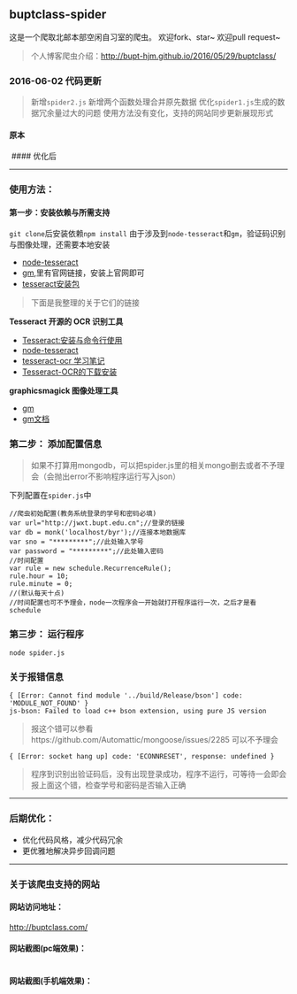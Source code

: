 ## buptclass-spider

这是一个爬取北邮本部空闲自习室的爬虫。
欢迎fork、star~
欢迎pull request~

>个人博客爬虫介绍：http://bupt-hjm.github.io/2016/05/29/buptclass/

### 2016-06-02 代码更新

>新增`spider2.js`
>新增两个函数处理合并原先数据
>优化`spider1.js`生成的数据冗余量过大的问题
>使用方法没有变化，支持的网站同步更新展现形式


#### 原本
<img src="http://7xp9v5.com1.z0.glb.clouddn.com/json1.PNG" alt="">
#### 优化后
<img src="http://7xp9v5.com1.z0.glb.clouddn.com/json2.PNG" alt="">

---

### 使用方法：

#### 第一步：安装依赖与所需支持

`git clone`后安装依赖`npm install`
由于涉及到`node-tesseract`和`gm`，验证码识别与图像处理，还需要本地安装

- [node-tesseract](https://github.com/desmondmorris/node-tesseract)
- [gm](https://github.com/aheckmann/gm),里有官网链接，安装上官网即可
- [tesseract安装包](http://pan.baidu.com/share/link?uk=4010726052&shareid=4251373560&third=0&adapt=pc&fr=ftw)

>下面是我整理的关于它们的链接

**Tesseract 开源的 OCR 识别工具**

- [Tesseract:安装与命令行使用](http://linusp.github.io/2015/04/17/tesseract-install-usage.html)
- [node-tesseract](https://github.com/desmondmorris/node-tesseract)
- [tesseract-ocr 学习笔记](http://www.cnblogs.com/chinanetwind/p/3179513.html)
- [Tesseract-OCR的下载安装](http://www.51testing.com/html/14/87714-3693118.html)

**graphicsmagick 图像处理工具**

- [gm](https://github.com/aheckmann/gm)
- [gm文档](http://aheckmann.github.io/gm/)


### 第二步： 添加配置信息
>如果不打算用mongodb，可以把spider.js里的相关mongo删去或者不予理会（会抛出error不影响程序运行写入json）

下列配置在`spider.js`中

```
//爬虫初始配置(教务系统登录的学号和密码必填)
var url="http://jwxt.bupt.edu.cn";//登录的链接
var db = monk('localhost/byr');//连接本地数据库
var sno = "*********";//此处输入学号
var password = "*********";//此处输入密码
//时间配置
var rule = new schedule.RecurrenceRule();
rule.hour = 10;
rule.minute = 0;
//(默认每天十点)
//时间配置也可不予理会，node一次程序会一开始就打开程序运行一次，之后才是看schedule
```

### 第三步： 运行程序
`node spider.js`

### 关于报错信息

```
{ [Error: Cannot find module '../build/Release/bson'] code: 'MODULE_NOT_FOUND' }
js-bson: Failed to load c++ bson extension, using pure JS version
```

>报这个错可以参看https://github.com/Automattic/mongoose/issues/2285
可以不予理会

```
{ [Error: socket hang up] code: 'ECONNRESET', response: undefined }
```

>程序到识别出验证码后，没有出现登录成功，程序不运行，可等待一会即会报上面这个错，检查学号和密码是否输入正确


---

### 后期优化：

- 优化代码风格，减少代码冗余
- 更优雅地解决异步回调问题

---

### 关于该爬虫支持的网站

#### 网站访问地址：

http://buptclass.com/

#### 网站截图(pc端效果)：

<img src="http://7xp9v5.com1.z0.glb.clouddn.com/FireShot%20Capture%2014%20-%20%E5%8C%97%E9%82%AE%E6%9C%AC%E9%83%A8%E8%87%AA%E4%B9%A0%E5%AE%A4%20-%20http___buptclass.com_.png" alt="">

#### 网站截图(手机端效果)：

<img src="http://7xp9v5.com1.z0.glb.clouddn.com/mobile.PNG" alt="">